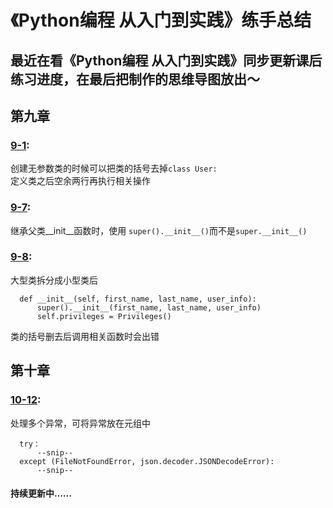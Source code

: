 《Python编程 从入门到实践》练手总结 
=== 
最近在看《Python编程 从入门到实践》同步更新课后练习进度，在最后把制作的思维导图放出～
---
  ## 第九章
  ### [9-1](./Chapter_09/Exercise_9_1.py): 
  创建无参数类的时候可以把类的括号去掉`class User:`   
  定义类之后空余两行再执行相关操作  
  ### [9-7](./Chapter_09/Exercise_9_7.py):
  继承父类__init__函数时，使用
  `super().__init__()`而不是`super.__init__()`  
  ### [9-8](./Chapter_09/Exercise_9_8.py):
  大型类拆分成小型类后
  ```
    def __init__(self, first_name, last_name, user_info):
        super().__init__(first_name, last_name, user_info)
        self.privileges = Privileges()
  ```
  类的括号删去后调用相关函数时会出错
  ## 第十章
  ### [10-12](./Chapter_10/Exercise_10_12.py):
  处理多个异常，可将异常放在元组中
  ```
    try：
        --snip--
    except (FileNotFoundError, json.decoder.JSONDecodeError):
        --snip--
  ```
  #### 持续更新中……